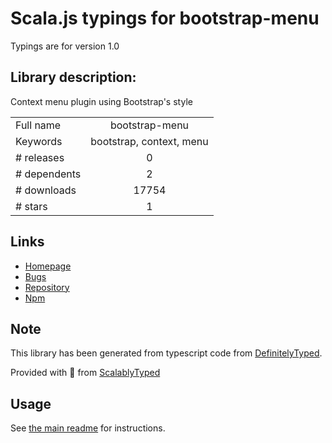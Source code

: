 
# Scala.js typings for bootstrap-menu

Typings are for version 1.0

## Library description:
Context menu plugin using Bootstrap's style

|                    |                 |
| ------------------ | :-------------: |
| Full name          | bootstrap-menu |
| Keywords           | bootstrap, context, menu |
| # releases         | 0 |
| # dependents       | 2 |
| # downloads        | 17754 |
| # stars            | 1 |

## Links
- [Homepage](https://github.com/dgoguerra/bootstrap-menu)
- [Bugs](https://github.com/dgoguerra/bootstrap-menu/issues)
- [Repository](https://github.com/dgoguerra/bootstrap-menu)
- [Npm](https://www.npmjs.com/package/bootstrap-menu)
    


## Note
This library has been generated from typescript code from [DefinitelyTyped](https://definitelytyped.org).

Provided with :purple_heart: from [ScalablyTyped](https://github.com/oyvindberg/ScalablyTyped)

## Usage
See [the main readme](../../readme.md) for instructions.


